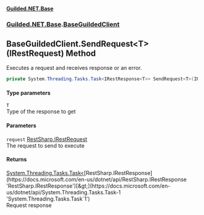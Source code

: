 #### [Guilded.NET.Base](Guilded_NET_Base.md 'Guilded.NET.Base')
### [Guilded.NET.Base](Guilded_NET_Base.md#Guilded_NET_Base 'Guilded.NET.Base').[BaseGuildedClient](BaseGuildedClient.md 'Guilded.NET.Base.BaseGuildedClient')
## BaseGuildedClient.SendRequest&lt;T&gt;(IRestRequest) Method
Executes a request and receives response or an error.  
```csharp
private System.Threading.Tasks.Task<IRestResponse<T>> SendRequest<T>(IRestRequest request);
```
#### Type parameters
<a name='Guilded_NET_Base_BaseGuildedClient_SendRequest_T_(IRestRequest)_T'></a>
`T`  
Type of the response to get
  
#### Parameters
<a name='Guilded_NET_Base_BaseGuildedClient_SendRequest_T_(IRestRequest)_request'></a>
`request` [RestSharp.IRestRequest](https://docs.microsoft.com/en-us/dotnet/api/RestSharp.IRestRequest 'RestSharp.IRestRequest')  
The request to send to execute
  
#### Returns
[System.Threading.Tasks.Task&lt;](https://docs.microsoft.com/en-us/dotnet/api/System.Threading.Tasks.Task-1 'System.Threading.Tasks.Task`1')[RestSharp.IRestResponse](https://docs.microsoft.com/en-us/dotnet/api/RestSharp.IRestResponse 'RestSharp.IRestResponse')[&gt;](https://docs.microsoft.com/en-us/dotnet/api/System.Threading.Tasks.Task-1 'System.Threading.Tasks.Task`1')  
Request response
